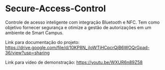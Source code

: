 # Secure-Access-Control

Controle de acesso inteligente com integração Bluetooth e NFC. Tem como objetivo fornecer segurança e otimize a gestão de autorizações em um ambiente de Smart Campus.

Link para documentação do projeto: https://drive.google.com/file/d/10KP8N_jIoWTjHCpcrQjB6WOQrGpad-36/view?usp=sharing

Link para vídeo de demonstração: https://youtu.be/WXUR6n89Z58
